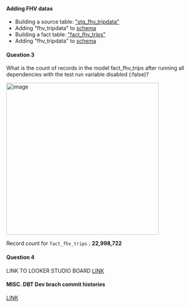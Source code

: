#### Adding FHV datas
- Building a source table: ["stg_fhv_tripdata"](models/staging/stg_fhv_tripdata.sql)
- Adding "fhv_tripdata" to [schema](models/staging/schema.yml#L201-L220)
- Building a fact table: ["fact_fhv_trips"](models/core/fact_fhv_trips.sql)
- Adding "fhv_tripdata" to [schema](models/core/schema.yml#L131-L154)

#### Question 3
What is the count of records in the model fact_fhv_trips after running all dependencies with the test run variable disabled (:false)?

<img width="404" alt="image" src="https://github.com/joonh-min/dezc-hw/assets/60901057/f1c149e2-9ef7-4b6e-8503-7118a709354f">

Record count for `fact_fhv_trips` : **22,998,722**

#### Question 4
LINK TO LOOKER STUDIO BOARD
[LINK](https://lookerstudio.google.com/reporting/62ba9ee6-f945-47b9-8171-94133714b0e4)


#### MISC. DBT Dev brach commit histories
[LINK](https://github.com/joonh-min/dezc-hw/commits/new-branch/)

